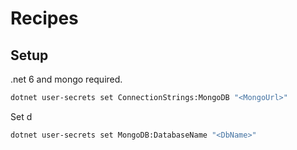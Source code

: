 # Recipes

## Setup

.net 6 and mongo required.

```sh
dotnet user-secrets set ConnectionStrings:MongoDB "<MongoUrl>"
```

Set d
```sh
dotnet user-secrets set MongoDB:DatabaseName "<DbName>"
```

